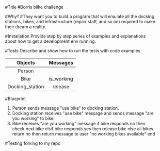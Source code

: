 #Title
#Borris biike challenge


#Why?
#They want you to build a program that will emulate all the docking stations, bikes, and infrastructure (repair staff, and so on) required to make their dream a reality.

#Installation
Provide step by step series of examples and explanations about how to get a development env running.

#Tests
Describe and show how to run the tests with code examples.

| Objects | Messages |
| :---: | :---: |
| Person |
| Bike | is_working |
| Docking_station | release |

#Blueprint

1) Person sends message "use bike" to docking station.
2) Docking station receives "use bike" message and sends message "are you working" to bike
3) Bike receives "are you working" message
     if bike responds no then check next bike
     elsif bike responds yes then release bike
     else all bikes return no then return message to user "no working bikes available"
   end

#Testing forking to my repo
